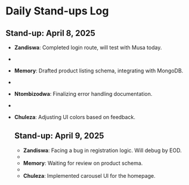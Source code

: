 # Daily Stand-ups Log

## Stand-up: April 8, 2025

- **Zandiswa**: Completed login route, will test with Musa today.
- 
- **Memory**: Drafted product listing schema, integrating with MongoDB.
- 
- **Ntombizodwa**: Finalizing error handling documentation.
- 
- **Chuleza**: Adjusting UI colors based on feedback.

  ## Stand-up: April 9, 2025

  - **Zandiswa**: Facing a bug in registration logic. Will debug by EOD.
  - 
  - **Memory**: Waiting for review on product schema.
  - 
  - **Chuleza**: Implemented carousel UI for the homepage.
